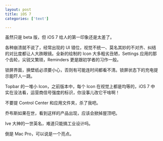 ```yaml
---
layout: post
title: iOS 7
categories: ['text']

---
```


虽然只是 beta 版，但 iOS 7 给人的第一印象还是太差了。

各种崩溃就不说了，经常出现的 UI 错位，视觉不统一、莫名其妙的不对齐、纠结的对比度都让人大跌眼镜。全新的绘制的 Icon 大多粗劣丑陋，Settings 应用的那个齿轮，尖锐又繁琐，Reminders 更是跟初学者的习作一般。

锁屏界面，换壁纸必须要小心，否则有可能连时间都看不清。锁屏状态下的充电提示能吓人一跳。

Topbar 的一堆小 Icon，之前版本中，每个 Icon 在视觉上都是均等的，iOS 7 中实在没法看，运营商信号强度的标识，你没事儿改它干啥啊！

不要提 Control Center 和应用文件夹，杀了我吧。

乔布斯如果在世，看到这样的产品出现，应该会掀掉屋顶吧。

Ive 大神的一世英名，难道只能搞工业设计吗。

倒是 Mac Pro，可以说是一个亮点。
